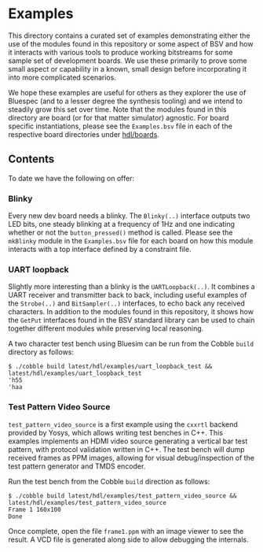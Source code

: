 # Examples

This directory contains a curated set of examples demonstrating either the use of the modules found
in this repository or some aspect of BSV and how it interacts with various tools to produce working
bitstreams for some sample set of development boards. We use these primarily to prove some small
aspect or capability in a known, small design before incorporating it into more complicated
scenarios.

We hope these examples are useful for others as they explorer the use of Bluespec (and to a lesser
degree the synthesis tooling) and we intend to steadily grow this set over time. Note that the
modules found in this directory are board (or for that matter simulator) agnostic. For board
specific instantiations, please see the ```Examples.bsv``` file in each of the respective board
directories under [hdl/boards](../boards).

## Contents

To date we have the following on offer:

### Blinky

Every new dev board needs a blinky. The ```Blinky(..)``` interface outputs two LED bits, one steady
blinking at a frequency of 1Hz and one indicating whether or not the ```button_pressed()``` method
is called. Please see the ```mkBlinky``` module in the ```Examples.bsv``` file for each board on how
this module interacts with a top interface defined by a constraint file.

### UART loopback

Slightly more interesting than a blinky is the ```UARTLoopback(..)```. It combines a UART receiver
and transmitter back to back, including useful examples of the ```Strobe(..)``` and
```BitSampler(..)``` interfaces, to echo back any received characters. In addition to the modules
found in this repository, it shows how the ```GetPut``` interfaces found in the BSV standard library
can be used to chain together different modules while preserving local reasoning.

A two character test bench using Bluesim can be run from the Cobble ```build``` directory as
follows:

```
$ ./cobble build latest/hdl/examples/uart_loopback_test && latest/hdl/examples/uart_loopback_test
'h55
'haa
```

### Test Pattern Video Source

```test_pattern_video_source``` is a first example using the ```cxxrtl``` backend provided by Yosys,
which allows writing test benches in C++. This examples implements an HDMI video source generating a
vertical bar test pattern, with protocol validation written in C++. The test bench will dump
received frames as PPM images, allowing for visual debug/inspection of the test pattern generator
and TMDS encoder.

Run the test bench from the Cobble ```build``` direction as follows:

```
$ ./cobble build latest/hdl/examples/test_pattern_video_source && latest/hdl/examples/test_pattern_video_source
Frame 1 160x100
Done
```

Once complete, open the file ```frame1.ppm``` with an image viewer to see the result. A VCD file is
generated along side to allow debugging the internals.
